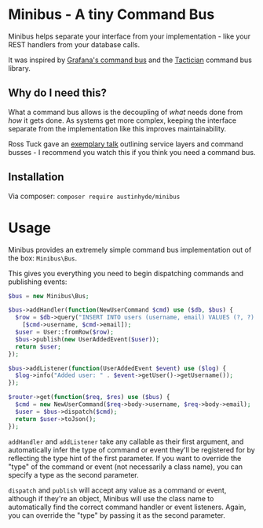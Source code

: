# Minibus - A tiny Command Bus

Minibus helps separate your interface from your implementation - like your REST handlers from your database calls.

It was inspired by [Grafana's command bus](https://github.com/grafana/grafana/blob/master/pkg/bus/bus.go) and
the [Tactician](http://tactician.thephpleague.com/) command bus library.

## Why do I need this?

What a command bus allows is the decoupling of *what* needs done from *how* it gets done. As systems get
more complex, keeping the interface separate from the implementation like this improves maintainability.

Ross Tuck gave an [exemplary talk](https://www.youtube.com/watch?v=ajhqScWECMo) outlining service layers
and command busses - I recommend you watch this if you think you need a command bus.

## Installation

Via composer: `composer require austinhyde/minibus`

# Usage

Minibus provides an extremely simple command bus implementation out of the box: `Minibus\Bus`.

This gives you everything you need to begin dispatching commands and publishing events:

```php
$bus = new Minibus\Bus;

$bus->addHandler(function(NewUserCommand $cmd) use ($db, $bus) {
  $row = $db->query("INSERT INTO users (username, email) VALUES (?, ?) RETURNING *",
    [$cmd->username, $cmd->email]);
  $user = User::fromRow($row);
  $bus->publish(new UserAddedEvent($user));
  return $user;
});

$bus->addListener(function(UserAddedEvent $event) use ($log) {
  $log->info("Added user: " . $event->getUser()->getUsername());
});

$router->get(function($req, $res) use ($bus) {
  $cmd = new NewUserCommand($req->body->username, $req->body->email);
  $user = $bus->dispatch($cmd);
  return $user->toJson();
});
```

`addHandler` and `addListener` take any callable as their first argument, and automatically infer the type of
command or event they'll be registered for by reflecting the type hint of the first parameter. If you want to
override the "type" of the command or event (not necessarily a class name), you can specify a type as the second
parameter.

`dispatch` and `publish` will accept any value as a command or event, although if they're an object, Minibus
will use the class name to automatically find the correct command handler or event listeners. Again, you can override
the "type" by passing it as the second parameter.
